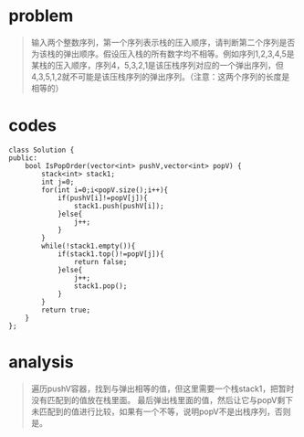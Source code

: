 # problem
>输入两个整数序列，第一个序列表示栈的压入顺序，请判断第二个序列是否为该栈的弹出顺序。假设压入栈的所有数字均不相等。例如序列1,2,3,4,5是某栈的压入顺序，序列4，5,3,2,1是该压栈序列对应的一个弹出序列，但4,3,5,1,2就不可能是该压栈序列的弹出序列。（注意：这两个序列的长度是相等的）

# codes
```
class Solution {
public:
    bool IsPopOrder(vector<int> pushV,vector<int> popV) {
        stack<int> stack1;
        int j=0;
        for(int i=0;i<popV.size();i++){
            if(pushV[i]!=popV[j]){
                stack1.push(pushV[i]);
            }else{
                j++;
            }
        }
        while(!stack1.empty()){
            if(stack1.top()!=popV[j]){
                return false;
            }else{
                j++;
                stack1.pop();
            }
        }
        return true;
    }
};
```
# analysis
>遍历pushV容器，找到与弹出相等的值，但这里需要一个栈stack1，把暂时没有匹配到的值放在栈里面。
>最后弹出栈里面的值，然后让它与popV剩下未匹配到的值进行比较，如果有一个不等，说明popV不是出栈序列，否则是。
